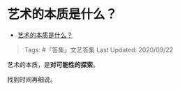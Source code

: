 # 艺术的本质是什么？

- [艺术的本质是什么？](https://www.zhihu.com/question/19581528/answer/1487922262)

>Tags: #「答集」文艺答集 
>Last Updated: 2020/09/22

艺术的本质，是**对可能性的探索**。

找到时间再细说。